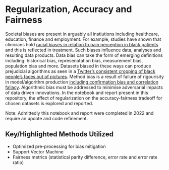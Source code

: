 # Regularization, Accuracy and Fairness
Societal biases are present in arguably all instiutions including healthcare, education, finance and employment. For example, studies have shown that clinicians hold [racial biases in relation to pain perception in black patients](https://www.ncbi.nlm.nih.gov/pmc/articles/PMC4843483/) and this is reflected in treatment. Such biases influence data, analyses and resulting data products. 
    Data bias can take the form of emerging definitions including: historical bias, represenatation bias, measurement bias, population bias and more.  Datasets biased in these ways can produce prejudicial algorithms as seen in a [Twitter’s consistent cropping of black people’s faces out of pictures](https://www.theguardian.com/technology/2020/sep/21/twitter-apologises-for-racist-image-cropping-algorithm). 
    Method bias is a result of failure of rigourisity in model/algorithm production [including confirmation bias and correlation fallacy](https://link.springer.com/article/10.1007/s00146-021-01154-8). Algorithmic bias must be addressed to minimise adversarial impacts of data driven innovations. In the notebook and report present in this repository, the effect of regularization on the accuracy-fairness tradeoff for chosen datasets is explored and reported.

Note: Admittedly this notebook and report were completed in 2022 and require an update and code refinement.

## Key/Highlighted Methods Utilized
- Optimized pre-processing for bias mitigation
- Support Vector Machine
- Fairness metrics (statistical parity difference, error rate and error rate ratio)
